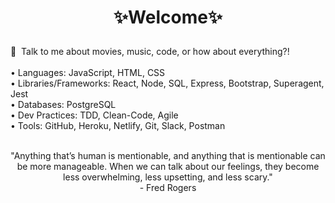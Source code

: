 # <p align="center"> ✨Welcome✨ </p>

💬 &nbsp;Talk to me about movies, music, code, or how about everything?! <br>
<br>
• Languages: JavaScript, HTML, CSS
<br>
• Libraries/Frameworks: React, Node, SQL, Express, Bootstrap, Superagent, Jest
<br>
• Databases: PostgreSQL
<br>
• Dev Practices: TDD, Clean-Code, Agile
<br>
• Tools: GitHub, Heroku, Netlify, Git, Slack, Postman
<br>
<br>
<p align="center">
 "Anything that’s human is mentionable, and anything that is mentionable can be more manageable. When we can talk about our feelings, they become less overwhelming, less upsetting, and less scary."
  <br>
  - Fred Rogers
</p>
